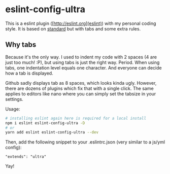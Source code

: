 # eslint-config-ultra

This is a eslint plugin ([http://eslint.org](eslint)) with my personal coding style. It is based on [standard](http://standardjs.com/) but with tabs and some extra rules.

## Why tabs

Because it's the only way. I used to indent my code with 2 spaces (4 are just too much! :P), but using tabs is just the right way. Period.
When using tabs, one indentation level equals one character. And everyone can decide how a tab is displayed.

Github sadly displays tab as 8 spaces, which looks kinda ugly. However, there are dozens of plugins which fix that with a single click.
The same applies to editors like nano where you can simply set the tabsize in your settings.

Usage:

```sh
# installing eslint again here is required for a local install
npm i eslint eslint-config-ultra -D
# or
yarn add eslint eslint-config-ultra --dev
```

Then, add the following snippet to your .eslintrc.json (very similar to a js/yml config):

`"extends": "ultra"`

Yay!
